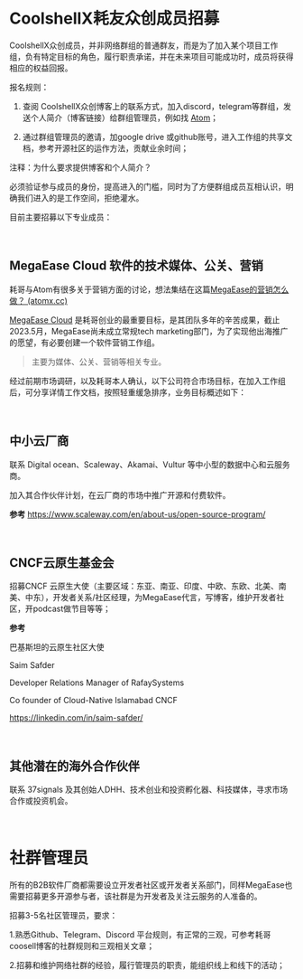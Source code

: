 # CoolshellX耗友众创成员招募

CoolshellX众创成员，并非网络群组的普通群友，而是为了加入某个项目工作组，负有特定目标的角色，履行职责承诺，并在未来项目可能成功时，成员将获得相应的权益回报。


报名规则：

1. 查阅 CoolshellX众创博客上的联系方式，加入discord，telegram等群组，发送个人简介（博客链接）给群组管理员，例如找 [Atom](https://atomx.cc/about)；

2. 通过群组管理员的邀请，加google drive 或github账号，进入工作组的共享文档，参考开源社区的运作方法，贡献业余时间；


注释：为什么要求提供博客和个人简介？

必须验证参与成员的身份，提高进入的门槛，同时为了方便群组成员互相认识，明确我们进入的是工作空间，拒绝灌水。

目前主要招募以下专业成员：

<br>

## MegaEase Cloud 软件的技术媒体、公关、营销

耗哥与Atom有很多关于营销方面的讨论，想法集结在这篇[MegaEase的营销怎么做？ (atomx.cc)](https://atomx.cc/MegaEase-fdaa884bddb74a28858fe6526ca452e3)

[MegaEase Cloud](https://cloud.megaease.com) 是耗哥创业的最重要目标，是其团队多年的辛苦成果，截止2023.5月，MegaEase尚未成立常规tech marketing部门，为了实现他出海推广的愿望，有必要创建一个软件营销工作组。

> 主要为媒体、公关、营销等相关专业。



经过前期市场调研，以及耗哥本人确认，以下公司符合市场目标，在加入工作组后，可分享详情工作文档，按照轻重缓急排序，业务目标概述如下：

<br>

## 中小云厂商

联系 Digital ocean、Scaleway、Akamai、Vultur 等中小型的数据中心和云服务商。

加入其合作伙伴计划，在云厂商的市场中推广开源和付费软件。

**参考** https://www.scaleway.com/en/about-us/open-source-program/

<br>

## CNCF云原生基金会

招募CNCF 云原生大使（主要区域：东亚、南亚、印度、中欧、东欧、北美、南美、中东），开发者关系/社区经理，为MegaEase代言，写博客，维护开发者社区，开podcast做节目等等；


**参考**

巴基斯坦的云原生社区大使

Saim Safder

Developer Relations Manager of RafaySystems

Co founder of Cloud-Native Islamabad CNCF

https://linkedin.com/in/saim-safder/

<br>

## 其他潜在的海外合作伙伴

联系 37signals 及其创始人DHH、技术创业和投资孵化器、科技媒体，寻求市场合作或投资机会。

<br>




# 社群管理员
所有的B2B软件厂商都需要设立开发者社区或开发者关系部门，同样MegaEase也需要招募更多开源参与者，该社群是为开发者及关注云服务的人准备的。

招募3-5名社区管理员，要求：

1.熟悉Github、Telegram、Discord 平台规则，有正常的三观，可参考耗哥coosell博客的社群规则和三观相关文章；

2.招募和维护网络社群的经验，履行管理员的职责，能组织线上和线下的活动；

